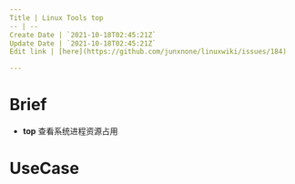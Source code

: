 ```yaml
---
Title | Linux Tools top
-- | --
Create Date | `2021-10-18T02:45:21Z`
Update Date | `2021-10-18T02:45:21Z`
Edit link | [here](https://github.com/junxnone/linuxwiki/issues/184)

---
```



# Brief
- **top** 查看系统进程资源占用


# UseCase

